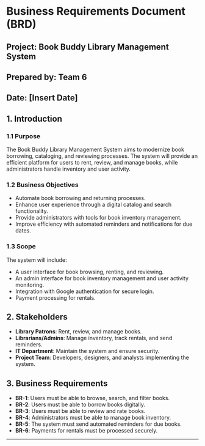 # Business Requirements Document (BRD)

## Project: Book Buddy Library Management System
## Prepared by: Team 6
## Date: [Insert Date]

## 1. Introduction
### 1.1 Purpose
The Book Buddy Library Management System aims to modernize book borrowing, cataloging, and reviewing processes. The system will provide an efficient platform for users to rent, review, and manage books, while administrators handle inventory and user activity.

### 1.2 Business Objectives
- Automate book borrowing and returning processes.
- Enhance user experience through a digital catalog and search functionality.
- Provide administrators with tools for book inventory management.
- Improve efficiency with automated reminders and notifications for due dates.

### 1.3 Scope
The system will include:
- A user interface for book browsing, renting, and reviewing.
- An admin interface for book inventory management and user activity monitoring.
- Integration with Google authentication for secure login.
- Payment processing for rentals.

## 2. Stakeholders
- **Library Patrons**: Rent, review, and manage books.
- **Librarians/Admins**: Manage inventory, track rentals, and send reminders.
- **IT Department**: Maintain the system and ensure security.
- **Project Team**: Developers, designers, and analysts implementing the system.

## 3. Business Requirements
- **BR-1**: Users must be able to browse, search, and filter books.
- **BR-2**: Users must be able to borrow books digitally.
- **BR-3**: Users must be able to review and rate books.
- **BR-4**: Administrators must be able to manage book inventory.
- **BR-5**: The system must send automated reminders for due books.
- **BR-6**: Payments for rentals must be processed securely.

---

